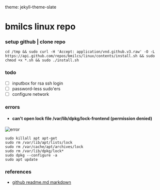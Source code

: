 theme: jekyll-theme-slate
# **bmilcs linux repo**

### setup github | clone repo

	cd /tmp && sudo curl -H 'Accept: application/vnd.github.v3.raw' -O -L https://api.github.com/repos/bmilcs/linux/contents/install.sh && sudo chmod +x *.sh && sudo ./install.sh

### **todo**
- [ ] inputbox for rsa ssh login
- [ ] password-less sudo'ers
- [ ] configure network

### **errors**


- #### can't open lock file /var/lib/dpkg/lock-frontend (permission denied)
![error](https://i.imgur.com/5Om2naZ.png)    

    sudo killall apt apt-get
    sudo rm /var/lib/apt/lists/lock
    sudo rm /var/cache/apt/archives/lock
    sudo rm /var/lib/dpkg/lock*
    sudo dpkg --configure -a
    sudo apt update

### references
- [github readme.md markdown](https://github.com/adam-p/markdown-here/wiki/Markdown-Cheatsheet)
